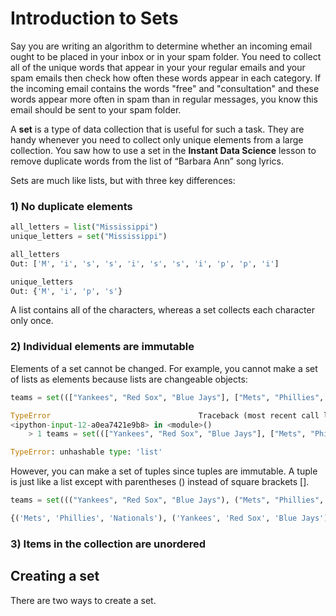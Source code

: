 # Introduction to Sets

Say you are writing an algorithm to determine whether an incoming email ought to be placed in your inbox or in your spam folder. You need to collect all of the unique words that appear in your your regular emails and your spam emails then check how often these words appear in each category. If the incoming email contains the words "free" and "consultation" and these words appear more often in spam than in regular messages, you know this email should be sent to your spam folder.

A **set** is a type of data collection that is useful for such a task. They are handy whenever you need to collect only unique elements from a large collection. You saw how to use a set in the **Instant Data Science** lesson to remove duplicate words from the list of “Barbara Ann” song lyrics.

Sets are much like lists, but with three key differences:


### 1) No duplicate elements

```python
all_letters = list("Mississippi")
unique_letters = set("Mississippi")
```

```python
all_letters
Out: ['M', 'i', 's', 's', 'i', 's', 's', 'i', 'p', 'p', 'i']
```

```python
unique_letters
Out: {'M', 'i', 'p', 's'}
```

A list contains all of the characters, whereas a set collects each character only once.


### 2) Individual elements are immutable

Elements of a set cannot be changed. For example, you cannot make a set of lists as elements because lists are changeable objects:

```python
teams = set((["Yankees", "Red Sox", "Blue Jays"], ["Mets", "Phillies", "Nationals"]))
```

```python
TypeError                                 Traceback (most recent call last)
<ipython-input-12-a0ea7421e9b8> in <module>()
    > 1 teams = set((["Yankees", "Red Sox", "Blue Jays"], ["Mets", "Phillies", "Nationals"]))

TypeError: unhashable type: 'list'
```

However, you can make a set of tuples since tuples are immutable. A tuple is just like a list except with parentheses () instead of square brackets [].

```python
teams = set((("Yankees", "Red Sox", "Blue Jays"), ("Mets", "Phillies", "Nationals")))
```

```python
{('Mets', 'Phillies', 'Nationals'), ('Yankees', 'Red Sox', 'Blue Jays')}
```


### 3) Items in the collection are unordered


## Creating a set

There are two ways to create a set.
